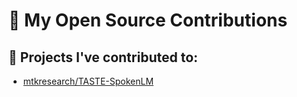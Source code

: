 # 👤 My Open Source Contributions

## 🔧 Projects I've contributed to:
- [mtkresearch/TASTE-SpokenLM]([https://github.com/org/repo-name](https://github.com/mtkresearch/TASTE-SpokenLM)) 

